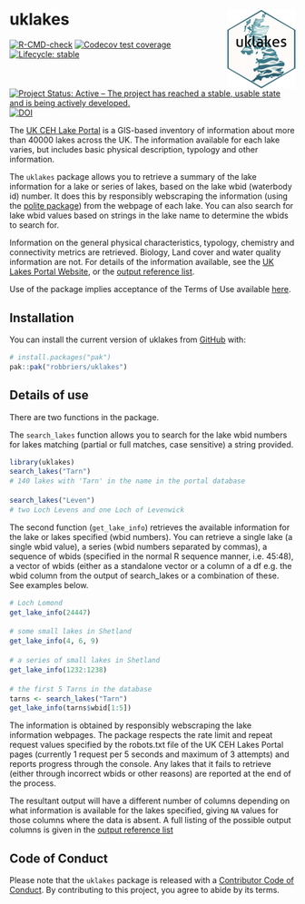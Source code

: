 
<!-- README.md is generated from README.Rmd. Please edit that file -->

# uklakes <img src="man/figures/logo.png" align="right" height="139" alt="" />

<!-- badges: start -->

[![R-CMD-check](https://github.com/robbriers/uklakes/actions/workflows/R-CMD-check.yaml/badge.svg)](https://github.com/robbriers/uklakes/actions/workflows/R-CMD-check.yaml)
[![Codecov test
coverage](https://codecov.io/gh/robbriers/uklakes/graph/badge.svg)](https://app.codecov.io/gh/robbriers/uklakes)
[![Lifecycle:
stable](https://img.shields.io/badge/lifecycle-stable-brightgreen.svg)](https://lifecycle.r-lib.org/articles/stages.html#stable)
[![Project Status: Active – The project has reached a stable, usable
state and is being actively
developed.](https://www.repostatus.org/badges/latest/active.svg)](https://www.repostatus.org/#active)
[![DOI](https://zenodo.org/badge/DOI/10.5281/zenodo.15092618.svg)](https://doi.org/10.5281/zenodo.15092618)
<!-- badges: end -->

The [UK CEH Lake Portal](https://uklakes.ceh.ac.uk/) is a GIS-based
inventory of information about more than 40000 lakes across the UK. The
information available for each lake varies, but includes basic physical
description, typology and other information.

The `uklakes` package allows you to retrieve a summary of the lake
information for a lake or series of lakes, based on the lake wbid
(waterbody id) number. It does this by responsibly webscraping the
information (using the [polite
package](https://cran.r-project.org/package=polite)) from the webpage of
each lake. You can also search for lake wbid values based on strings in
the lake name to determine the wbids to search for.

Information on the general physical characteristics, typology, chemistry
and connectivity metrics are retrieved. Biology, Land cover and water
quality information are not. For details of the information available,
see the [UK Lakes Portal Website](https://uklakes.ceh.ac.uk/), or the
[output reference list](./articles/uklakes_output_ref.html).

Use of the package implies acceptance of the Terms of Use available
[here](https://www.ceh.ac.uk/terms-of-use).

## Installation

You can install the current version of uklakes from
[GitHub](https://github.com/) with:

``` r
# install.packages("pak")
pak::pak("robbriers/uklakes")
```

## Details of use

There are two functions in the package.

The `search_lakes` function allows you to search for the lake wbid
numbers for lakes matching (partial or full matches, case sensitive) a
string provided.

``` r
library(uklakes)
search_lakes("Tarn")
# 140 lakes with 'Tarn' in the name in the portal database

search_lakes("Leven")
# two Loch Levens and one Loch of Levenwick
```

The second function (`get_lake_info`) retrieves the available
information for the lake or lakes specified (wbid numbers). You can
retrieve a single lake (a single wbid value), a series (wbid numbers
separated by commas), a sequence of wbids (specified in the normal R
sequence manner, i.e. 45:48), a vector of wbids (either as a standalone
vector or a column of a df e.g. the wbid column from the output of
search_lakes or a combination of these. See examples below.

``` r
# Loch Lomond
get_lake_info(24447)

# some small lakes in Shetland
get_lake_info(4, 6, 9)

# a series of small lakes in Shetland
get_lake_info(1232:1238)

# the first 5 Tarns in the database
tarns <- search_lakes("Tarn")
get_lake_info(tarns$wbid[1:5])
```

The information is obtained by responsibly webscraping the lake
information webpages. The package respects the rate limit and repeat
request values specified by the robots.txt file of the UK CEH Lakes
Portal pages (currently 1 request per 5 seconds and maximum of 3
attempts) and reports progress through the console. Any lakes that it
fails to retrieve (either through incorrect wbids or other reasons) are
reported at the end of the process.

The resultant output will have a different number of columns depending
on what information is available for the lakes specified, giving `NA`
values for those columns where the data is absent. A full listing of the
possible output columns is given in the [output reference
list](./articles/uklakes_output_ref.html)

## Code of Conduct

Please note that the `uklakes` package is released with a [Contributor
Code of
Conduct](https://contributor-covenant.org/version/2/1/CODE_OF_CONDUCT.html).
By contributing to this project, you agree to abide by its terms.
